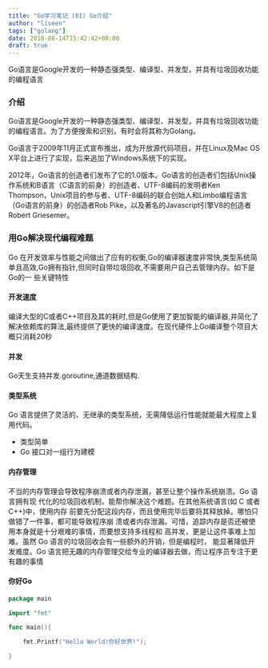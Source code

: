 ```yaml
---
title: "Go学习笔记 (01) Go介绍"
author: "liseen"
tags: ["golang"]
date: 2018-08-14T15:42:42+08:00
draft: true
---
```

Go语言是Google开发的一种静态强类型、编译型、并发型，并具有垃圾回收功能的编程语言

<!--more-->

### 介绍

Go语言是Google开发的一种静态强类型、编译型、并发型，并具有垃圾回收功能的编程语言。为了方便搜索和识别，有时会将其称为Golang。

Go语言于2009年11月正式宣布推出，成为开放源代码项目，并在Linux及Mac OS X平台上进行了实现，后来追加了Windows系统下的实现。

2012年，Go语言的创造者们发布了它的1.0版本。Go语言的创造者们包括Unix操作系统和B语言（C语言的前身）的创造者、UTF-8编码的发明者Ken Thompson，Unix项目的参与者、UTF-8编码的联合创始人和Limbo编程语言（Go语言的前身）的创造者Rob Pike，以及著名的Javascript引擎V8的创造者Robert Griesemer。

### 用Go解决现代编程难题

Go 在开发效率与性能之间做出了应有的权衡,Go的编译器速度非常快,类型系统简单且高效,Go拥有指针,但同时自带垃圾回收,不需要用户自己去管理内存。如下是Go的一
些关键特性

#### 开发速度

编译大型的C或者C++项目及其的耗时,但是Go使用了更加智能的编译器,并简化了解决依赖库的算法,最终提供了更快的编译速度。在现代硬件上Go编译整个项目大概只消耗20秒

#### 并发

Go天生支持并发.goroutine,通道数据结构.

#### 类型系统

Go 语言提供了灵活的、无继承的类型系统，无需降低运行性能就能最大程度上复用代码。

* 类型简单
* Go 接口对一组行为建模

#### 内存管理

不当的内存管理会导致程序崩溃或者内存泄漏，甚至让整个操作系统崩溃。Go 语言拥有现 代化的垃圾回收机制，能帮你解决这个难题。在其他系统语言(如 C 或者 C++)中，使用内存 前要先分配这段内存，而且使用完毕后要将其释放掉。哪怕只做错了一件事，都可能导致程序崩 溃或者内存泄漏。可惜，追踪内存是否还被使用本身就是十分艰难的事情，而要想支持多线程和 高并发，更是让这件事难上加难。虽然 Go 语言的垃圾回收会有一些额外的开销，但是编程时， 能显著降低开发难度。Go 语言把无趣的内存管理交给专业的编译器去做，而让程序员专注于更 有趣的事情

#### 你好Go

```go
package main

import "fmt"

func main(){

    fmt.Printf("Hello World!你好世界!");

}

```